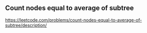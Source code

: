 ## Count nodes equal to average of subtree
https://leetcode.com/problems/count-nodes-equal-to-average-of-subtree/description/
